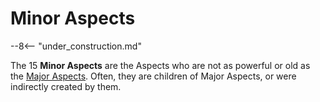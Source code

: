# Minor Aspects

--8<-- "under_construction.md"

The 15 **Minor Aspects** are the Aspects who are not as powerful or old as the [Major Aspects](/Lore/Higher_Beings/Aspects/Major_Aspects/). Often, they are children of Major Aspects, or were indirectly created by them.
